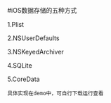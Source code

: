 #iOS数据存储的五种方式

1.Plist

2.NSUserDefaults

3.NSKeyedArchiver

4.SQLite

5.CoreData


`具体实现在demo中，可自行下载运行查看`
